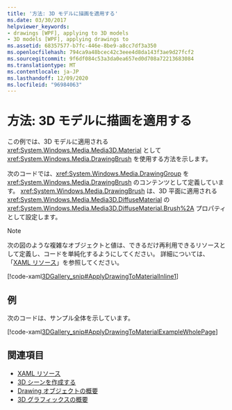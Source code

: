 ```yaml
---
title: '方法: 3D モデルに描画を適用する'
ms.date: 03/30/2017
helpviewer_keywords:
- drawings [WPF], applying to 3D models
- 3D models [WPF], applying drawings to
ms.assetid: 68357577-b7fc-446e-8be9-a8cc7df3a350
ms.openlocfilehash: 794ca9a48bcec42c3eee4d8da143f3ae9d27fcf2
ms.sourcegitcommit: 9f6df084c53a3da0ea657ed0d708a72213683084
ms.translationtype: MT
ms.contentlocale: ja-JP
ms.lasthandoff: 12/09/2020
ms.locfileid: "96984063"
---
```

# <a name="how-to-apply-a-drawing-to-a-3d-model"></a>方法: 3D モデルに描画を適用する

この例では、3D モデルに適用される <xref:System.Windows.Media.Media3D.Material> として <xref:System.Windows.Media.DrawingBrush> を使用する方法を示します。

次のコードでは、<xref:System.Windows.Media.DrawingGroup> を <xref:System.Windows.Media.DrawingBrush> のコンテンツとして定義しています。  <xref:System.Windows.Media.DrawingBrush> は、3D 平面に適用される <xref:System.Windows.Media.Media3D.DiffuseMaterial> の <xref:System.Windows.Media.Media3D.DiffuseMaterial.Brush%2A> プロパティとして設定します。

> [!NOTE]
> 次の図のような複雑なオブジェクトと値は、できるだけ再利用できるリソースとして定義し、コードを単純化するようにしてください。 詳細については、「[XAML リソース](/dotnet/desktop-wpf/fundamentals/xaml-resources-define)」を参照してください。

[!code-xaml[3DGallery_snip#ApplyDrawingToMaterialInline1](~/samples/snippets/csharp/VS_Snippets_Wpf/3DGallery_snip/CS/ApplyDrawingToMaterialExample.xaml#applydrawingtomaterialinline1)]

## <a name="example"></a>例

次のコードは、サンプル全体を示しています。

[!code-xaml[3DGallery_snip#ApplyDrawingToMaterialExampleWholePage](~/samples/snippets/csharp/VS_Snippets_Wpf/3DGallery_snip/CS/ApplyDrawingToMaterialExample.xaml#applydrawingtomaterialexamplewholepage)]

## <a name="see-also"></a>関連項目

- [XAML リソース](/dotnet/desktop-wpf/fundamentals/xaml-resources-define)
- [3D シーンを作成する](how-to-create-a-3-d-scene.md)
- [Drawing オブジェクトの概要](drawing-objects-overview.md)
- [3D グラフィックスの概要](3-d-graphics-overview.md)
